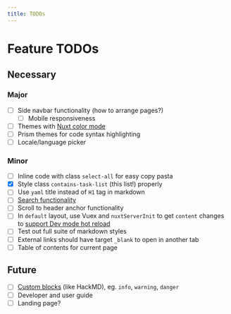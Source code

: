```yaml
---
title: TODOs
---
```


# Feature TODOs

## Necessary

### Major

- [ ] Side navbar functionality (how to arrange pages?)
  - [ ] Mobile responsiveness
- [ ] Themes with [Nuxt color mode](https://nuxtjs.org/blog/going-dark-with-nuxtjs-color-mode/)
- [ ] Prism themes for code syntax highlighting
- [ ] Locale/language picker

### Minor

- [ ] Inline code with class `select-all` for easy copy pasta
- [x] Style class `contains-task-list` (this list!) properly
- [ ] Use `yaml` title instead of `H1` tag in markdown
- [ ] [Search functionality](https://content.nuxtjs.org/examples#search)
- [ ] Scroll to header anchor functionality
- [ ] In `default` layout, use Vuex and `nuxtServerInit` to get `content` changes to [support Dev mode hot reload](https://content.nuxtjs.org/advanced#handling-hot-reload)
- [ ] Test out full suite of markdown styles
- [ ] External links should have target `_blank` to open in another tab
- [ ] Table of contents for current page

## Future

- [ ] [Custom blocks](https://content.nuxtjs.org/configuration#markdownremarkplugins) (like HackMD), eg. `info`, `warning`, `danger`
- [ ] Developer and user guide
- [ ] Landing page?
